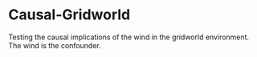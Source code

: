 # Causal-Gridworld
 Testing the causal implications of the wind in the gridworld environment. The wind is the confounder.
